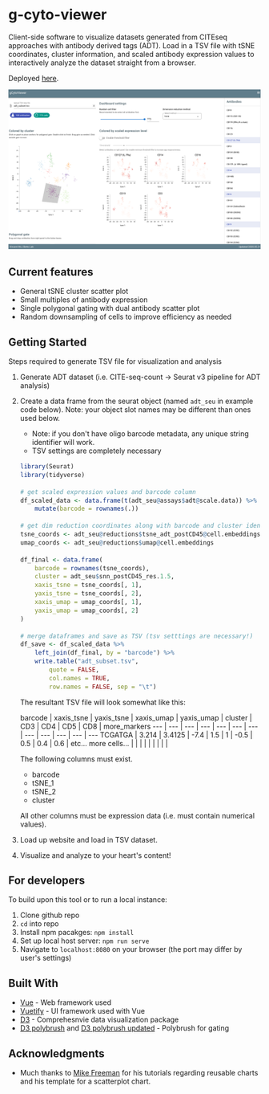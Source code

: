 # g-cyto-viewer

Client-side software to visualize datasets generated from CITEseq approaches with antibody derived tags (ADT). Load in a TSV file with tSNE coordinates, cluster information, and scaled antibody expression values to interactively analyze the dataset straight from a browser.

Deployed [here](https://wuv21.github.io/g-cyto-viewer/).

![screenshot of website](img/screenshot.png)

## Current features
- General tSNE cluster scatter plot
- Small multiples of antibody expression
- Single polygonal gating with dual antibody scatter plot
- Random downsampling of cells to improve efficiency as needed

## Getting Started

Steps required to generate TSV file for visualization and analysis

1. Generate ADT dataset (i.e. CITE-seq-count -> Seurat v3 pipeline for ADT analysis)
2. Create a data frame from the seurat object (named `adt_seu` in example code below). Note: your object slot names may be different than ones used below.
    - Note: if you don't have oligo barcode metadata, any unique string identifier will work.
    - TSV settings are completely necessary

    ```r
    library(Seurat)
    library(tidyverse)
    
    # get scaled expression values and barcode column
    df_scaled_data <- data.frame(t(adt_seu@assays$adt@scale.data)) %>%
        mutate(barcode = rownames(.))

    # get dim reduction coordinates along with barcode and cluster identity
    tsne_coords <- adt_seu@reductions$tsne_adt_postCD45@cell.embeddings
    umap_coords <- adt_seu@reductions$umap@cell.embeddings

    df_final <- data.frame(
        barcode = rownames(tsne_coords),
        cluster = adt_seu$snn_postCD45_res.1.5,
        xaxis_tsne = tsne_coords[, 1],
        yaxis_tsne = tsne_coords[, 2],
        xaxis_umap = umap_coords[, 1],
        yaxis_umap = umap_coords[, 2]
    )

    # merge dataframes and save as TSV (tsv setttings are necessary!)
    df_save <- df_scaled_data %>%
        left_join(df_final, by = "barcode") %>%
        write.table("adt_subset.tsv",
            quote = FALSE,
            col.names = TRUE,
            row.names = FALSE, sep = "\t")
    ````

    The resultant TSV file will look somewhat like this:

    barcode | xaxis_tsne | yaxis_tsne | xaxis_umap | yaxis_umap | cluster | CD3 | CD4 | CD5 | CD8 | more_markers
    --- | --- | --- | --- | --- | --- | --- | --- | --- | --- | --- | --- 
    TCGATGA | 3.214 | 3.4125 | -7.4 | 1.5 | 1 | -0.5 | 0.5 | 0.4 | 0.6 | etc...
    more cells... | | | | | | | | | 

    The following columns must exist.
    - barcode
    - tSNE_1
    - tSNE_2
    - cluster

    All other columns must be expression data (i.e. must contain numerical values).

3. Load up website and load in TSV dataset.
4. Visualize and analyze to your heart's content!

## For developers
To build upon this tool or to run a local instance:
1. Clone github repo
2. `cd` into repo
3. Install npm pacakges: `npm install`
4. Set up local host server: `npm run serve`
5. Navigate to `localhost:8080` on your browser (the port may differ by user's settings)

## Built With

* [Vue](https://vuejs.org/) - Web framework used
* [Vuetify](https://vuetifyjs.com/en/) - UI framework used with Vue
* [D3](https://d3js.org/) - Comprehesnvie data visualization package
* [D3 polybrush](https://gist.github.com/gtb104/3667340) and [D3 polybrush updated](http://bl.ocks.org/junwang23/bfcf242c09f0aaa0d6a27cdc84285a8e) - Polybrush for gating

## Acknowledgments

* Much thanks to [Mike Freeman](https://info474-s17.github.io/book/d3-reusability.html) for his tutorials regarding reusable charts and his template for a scatterplot chart.
